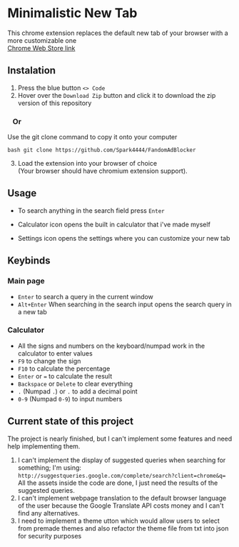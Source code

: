# Minimalistic New Tab
This chrome extension replaces the default new tab of your browser with a more customizable one
<br>
[Chrome Web Store link](https://chromewebstore.google.com/detail/minimalistic-new-tab/ohoamgbkilfcfdhfombdlodaafjmlihf)

## Instalation

1. Press the blue button `<> Code`
2. Hover over the `Download Zip` button and click it to download the zip version of this repository

### &nbsp;&nbsp;&nbsp;Or

Use the git clone command to copy it onto your computer
```
bash git clone https://github.com/Spark4444/FandomAdBlocker
```
3. Load the extension into your browser of choice 
<br>(Your browser should have chromium extension support).

## Usage
* To search anything in the search field press `Enter`

* Calculator icon opens the built in calculator that i've made myself

* Settings icon opens the settings where you can customize your new tab

## Keybinds
### Main page
* `Enter` to search a query in the current window
* `Alt+Enter` When searching in the search input opens the search query in a new tab
### Calculator
* All the signs and numbers on the keyboard/numpad work in the calculator to enter values
* `F9` to change the sign
* `F10` to calculate the percentage
* `Enter` or `=` to calculate the result
* `Backspace` or `Delete` to clear everything
* `.` (Numpad `.`) or `.` to add a decimal point
* `0-9` (Numpad `0-9`) to input numbers


## Current state of this project
The project is nearly finished, but I can't implement some features and need help implementing them.
1. I can't implement the display of suggested queries when searching for something; I'm using:
`http://suggestqueries.google.com/complete/search?client=chrome&q=`<br>
All the assets inside the code are done, I just need the results of the suggested queries.
2. I can't implement webpage translation to the default browser language of the user because the Google Translate API costs money and I can't find any alternatives.
3. I need to implement a theme utton which would allow users to select from premade themes and also refactor the theme file from txt into json for security purposes